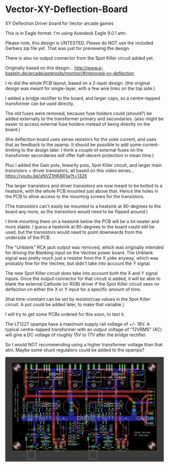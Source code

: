 # Vector-XY-Deflection-Board
XY Deflection Driver board for Vector arcade games

This is in Eagle format. I'm using Autodesk Eagle 9.0.1 atm.

Please note, this design is UNTESTED.
Please do NOT use the included Gerbers zip file yet. That was just for previewing the design.

There is also no output connector from the Spot Killer circuit added yet.


Originally based on this desgin...
http://www.e-basteln.de/arcade/asteroids/monitor/#improved-xy-deflection


I re-did the whole PCB layout, based on a 2-layer design.
(the original design was meant for single-layer, with a few wire links on the top side.)

I added a bridge rectifier to the board, and larger caps, so a centre-tapped transformer can be used directly.

The old fuses were removed, because fuse holders could (should?) be added externally to the transformer primary and secondaries.
(also might be easier to access external fuse holders instead of being directly on the board.)

(the deflection board uses sense resistors for the yoke current, and uses that as feedback to the opamp.
 It should be possible to add some current-limiting to the design later.
 I think a couple of external fuses on the transformer secondaries will offer half-decent protection in mean time.)

Plus I added the Gain pots, linearity pots, Spot Killer circuit, and larger main transistors + driver transistors, all based on this video series...
https://youtu.be/xNVZ1HK8R1w?t=1326


The larger transistors and driver transistors are now meant to be bolted to a heatsink, with the whole PCB mounted just above that.
Hence the holes in the PCB to allow access to the mounting screws for the transistors.

(The transistors can't easily be mounted to a heatsink at 90-degrees to the board any more, as the transistors would need to be flipped around.)

I think mounting them on a heatsink below the PCB will be a lot neater and more stable.
I guess a heatsink at 90-degrees to the board could still be used, but the transistors would need to point downwards from the underside of the PCB.


The "Unblank" RCA jack output was removed, which was originally intended for driving the Blanking input on the Vectrex power board.
The Unblank signal was pretty much just a resistor from the X yoke anyway, which was probably fine for the Vectrex, but didn't take into account the Y signal.

The new Spot Killer circuit does take into account both the X and Y signal inputs.
Once the output connector for that circuit is added, it will be able to blank the external Cathode (or RGB) driver if the Spot Killer circuit sees 
no deflection on either the X or Y input for a specific amount of time.

(that time-constant can be set by resistor/cap values in the Spot Killer circuit. A pot could be added later, to make that variable.)

I will try to get some PCBs ordered for this soon, to test it.


The LT1227 opamps have a maximum supply rail voltage of +/- 18V.
A typical centre-tapped transformer with an output voltage of "12VRMS" (AC) will give a DC voltage of roughly 15V to 17V after the bridge rectifier.

So I would NOT recommending using a higher transformer voltage than that atm.
Maybe some shunt regulators could be added to the opamps?


![Eagle PCB preview](/images/pcb.png)
